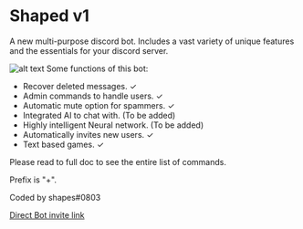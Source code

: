 # Shaped v1
A new multi-purpose discord bot. Includes a vast variety of unique features and the essentials for your discord server.

![alt text](https://i.ibb.co/hdXGT3m/Screenshot-20230106-150718.jpg)
Some functions of this bot:

- Recover deleted messages. ✓
- Admin commands to handle users. ✓
- Automatic mute option for spammers. ✓
- Integrated AI to chat with. (To be added)
- Highly intelligent Neural network. (To be added)
- Automatically invites new users. ✓
- Text based games. ✓

Please read to full doc to see the entire list of commands.

Prefix is "+".

Coded by shapes#0803

[Direct Bot invite link](https://discord.com/api/oauth2/authorize?client_id=1060665899557847082&permissions=8&scope=bot)

